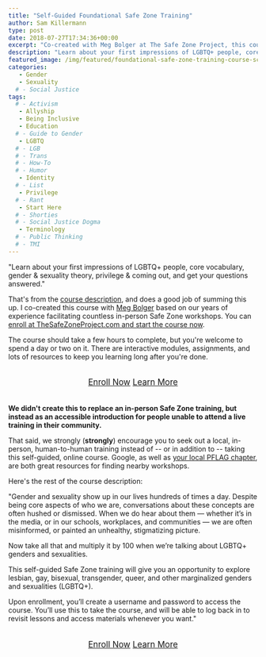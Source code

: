 ```yaml
---
title: "Self-Guided Foundational Safe Zone Training"
author: Sam Killermann
type: post
date: 2018-07-27T17:34:36+00:00
excerpt: "Co-created with Meg Bolger at The Safe Zone Project, this course is a beginners-friendly intro to LGBTQ+ inclusion and resepect."
description: "Learn about your first impressions of LGBTQ+ people, core vocabulary, gender & sexuality theory, privilege & coming out, and get your questions answered."
featured_image: /img/featured/foundational-safe-zone-training-course-screenshot.jpg
categories: 
   - Gender
   - Sexuality
  # - Social Justice
tags:
  # - Activism
   - Allyship
   - Being Inclusive
   - Education
  # - Guide to Gender
   - LGBTQ
  # - LGB
  # - Trans
  # - How-To
  # - Humor
   - Identity
  # - List
   - Privilege
  # - Rant
   - Start Here
  # - Shorties
  # - Social Justice Dogma
   - Terminology
  # - Public Thinking
  # - TMI
---
```


"Learn about your first impressions of LGBTQ+ people, core vocabulary, gender & sexuality theory, privilege & coming out, and get your questions answered."

That's from the [course description](https://thesafezoneproject.com/resources/courses/self-guided-foundational-safe-zone-training/), and does a good job of summing this up. I co-created this course with [Meg Bolger](https://megbolger.com) based on our years of experience facilitating countless in-person Safe Zone workshops. You can [enroll at TheSafeZoneProject.com and start the course now](https://thesafezoneproject.com/resources/courses/self-guided-foundational-safe-zone-training/#Sign-Up). 

The course should take a few hours to complete, but you're welcome to spend a day or two on it. There are interactive modules, assignments, and lots of resources to keep you learning long after you're done.

<div class="button-stack" style="margin: 2em auto; text-align: center; font-size: 1.2em;">
<a class="button" href="https://thesafezoneproject.com/resources/courses/self-guided-foundational-safe-zone-training/#Sign-Up" target="_blank" rel="noopener noreferrer">Enroll Now</a> <a class="button button-alt" href="https://thesafezoneproject.com/resources/courses/self-guided-foundational-safe-zone-training" target="_blank" rel="noopener noreferrer">Learn More</a></div>

**We didn't create this to replace an in-person Safe Zone training, but instead as an accessible introduction for people unable to attend a live training in their community.** 

That said, we strongly (**strongly**) encourage you to seek out a local, in-person, human-to-human training instead of -- or in addition to -- taking this self-guided, online course. Google, as well as [your local PFLAG chapter](https://pflag.org/find-a-chapter), are both great resources for finding nearby workshops.

Here's the rest of the course description:

"Gender and sexuality show up in our lives hundreds of times a day. Despite being core aspects of who we are, conversations about these concepts are often hushed or dismissed. When we do hear about them — whether it’s in the media, or in our schools, workplaces, and communities — we are often misinformed, or painted an unhealthy, stigmatizing picture.

Now take all that and multiply it by 100 when we’re talking about LGBTQ+ genders and sexualities.

This self-guided Safe Zone training will give you an opportunity to explore lesbian, gay, bisexual, transgender, queer, and other marginalized genders and sexualities (LGBTQ+).

Upon enrollment, you’ll create a username and password to access the course. You’ll use this to take the course, and will be able to log back in to revisit lessons and access materials whenever you want."

<div class="button-stack" style="margin: 2em auto; text-align: center; font-size: 1.2em;">
<a class="button" href="https://thesafezoneproject.com/resources/courses/self-guided-foundational-safe-zone-training/#Sign-Up" target="_blank" rel="noopener noreferrer">Enroll Now</a> <a class="button button-alt" href="https://thesafezoneproject.com/resources/courses/self-guided-foundational-safe-zone-training" target="_blank" rel="noopener noreferrer">Learn More</a></div>